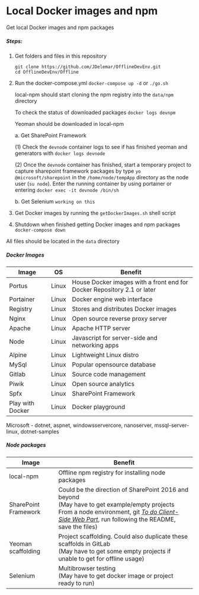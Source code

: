 # Local Docker images and npm
Get local Docker images and npm packages

##### Steps:
1. Get folders and files in this repository
   ```
   git clone https://github.com/JDelemar/OfflineDevEnv.git
   cd OfflineDevEnv/Offline
   ```
2. Run the docker-compose.yml `docker-compose up -d` or `./go.sh`

   local-npm should start cloning the npm registry into the `data/npm` directory

   To check the status of downloaded packages
   `docker logs devnpm`

   Yeoman should be downloaded in local-npm

   a. Get SharePoint Framework

   (1) Check the `devnode` container logs to see if has finished yeoman and generators with `docker logs devnode`

   (2) Once the `devnode` container has finished, start a temporary project to capture sharepoint framework packages by type `yo @microsoft/sharepoint` in the `/home/node/tempApp` directory as the node user (`su node`). Enter the running container by using portainer or entering `docker exec -it devnode /bin/sh`

   b. Get Selenium
   `working on this`

3. Get Docker images by running the `getDockerImages.sh` shell script
4. Shutdown when finished getting Docker images and npm packages
`docker-compose down`

All files should be located in the `data` directory

##### Docker Images

|Image|OS |Benefit
|-----|---|---
|Portus|Linux|House Docker images with a front end for Docker Repository 2.1 or later
|Portainer|Linux|Docker engine web interface|
|Registry|Linux|Stores and distributes Docker images|
|Nginx|Linux|Open source reverse proxy server|
|Apache|Linux|Apache HTTP server|
|Node|Linux|Javascript for server-side and networking apps|
|Alpine|Linux|Lightweight Linux distro|
|MySql|Linux|Popular opensource database|
|Gitlab|Linux|Source code management|
|Piwik|Linux|Open source analytics|
|Spfx|Linux|SharePoint Framework|
|Play with Docker|Linux|Docker playground|

Microsoft - dotnet, aspnet, windowsservercore, nanoserver, mssql-server-linux, dotnet-samples

##### Node packages

|Image|Benefit
|-----|---
|local-npm|Offline npm registry for installing node packages
|SharePoint Framework|Could be the direction of SharePoint 2016 and beyond<br/>(May have to get example/empty projects<br/>From a node environment, git [_To do Client-Side Web Part_](https://github.com/waldekmastykarz/spfx-angular-ts-todo), run following the README, save the files)
|Yeoman scaffolding|Project scaffolding. Could also duplicate these scaffolds in GitLab<br/>(May have to get some empty projects if unable to get for offline usage)
|Selenium|Multibrowser testing<br/>(May have to get docker image or project ready to run)
